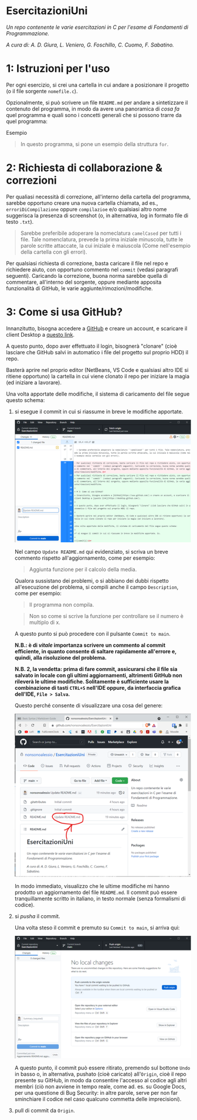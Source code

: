 # EsercitazioniUni
 *Un repo contenente le varie esercitazioni in C per l'esame di Fondamenti di Programmazione.*

 *A cura di: A. D. Giura, L. Veniero, G. Foschillo, C. Cuomo, F. Sabatino.*

 # 1: Istruzioni per l'uso
 Per ogni esercizio, si crei una cartella in cui andare a posizionare il progetto (o il file sorgente ```nomefile.c```).
 
 Opzionalmente, si può scrivere un file ```README.md``` per andare a sintetizzare il contenuto del programma, in modo da avere una panoramica di *cosa fa* quel programma e quali sono i concetti generali che si possono trarre da quel programma:
 
 Esempio
 > In questo programma, si pone un esempio della struttura ```for```.

 # 2: Richiesta di collaborazione & correzioni
 Per qualiasi necessità di correzione, all'interno della cartella del programma, sarebbe opportuno creare una nuova cartella chiamata, ad es., ``erroriDiCompilazione`` oppure ``compilazioe`` e/o qualsiasi altro nome suggerisca la presenza di screenshot (o, in alternativa, log in formato file di testo ``.txt``).

 > Sarebbe preferibile adoperare la nomeclatura ``camelCased`` per tutti i file. Tale nomenclatura, prevede la prima iniziale minuscola, tutte le parole scritte attaccate, la cui iniziale è maiuscola (Come nell'esempio della cartella con gli errori).

 Per qualsiasi richiesta di correzione, basta caricare il file nel repo e richiedere aiuto, con opportuno commento nel ``commit`` (vedasi paragrafi seguenti). Caricando la correzione, buona norma sarebbe quella di commentare, all'interno del sorgente, oppure mediante apposita funzionalità di GitHub, le varie aggiunte/rimozioni/modifiche.

 # 3: Come si usa GitHub?
 Innanzitutto, bisogna accedere a [GitHub](https://www.github.com/) e creare un account, e scaricare il client Desktop a [questo link](https://desktop.github.com/).

 A questo punto, dopo aver effettuato il login, bisognerà "clonare" (cioè lasciare che GitHub salvi in automatico i file del progetto sul proprio HDD) il repo.

 Basterà aprire nel proprio editor (NetBeans, VS Code e qualsiasi altro IDE si ritiene opportuno) la cartella in cui viene clonato il repo per iniziare la magia (ed iniziare a lavorare).

Una volta apportate delle modifiche, il sistema di caricamento del file segue questo schema:
1. si esegue il commit in cui si riassume in breve le modifiche apportate.

    ![commit](/assets/readme/commit.png)

    Nel campo ``Update README.md`` qui evidenziato, si scriva un breve commento rispetto all'aggiornamento, come per esempio:

    > Aggiunta funzione per il calcolo della media.


    Qualora sussistano dei problemi, o si abbiano dei dubbi rispetto all'esecuzione del problema, si compili anche il campo ``Description``, come per esempio:

    > Il programma non compila.

    > Non so come si scrive la funzione per controllare se il numero è multiplo di x.

    A questo punto si può procedere con il pulsante ``Commit to main``.

    **N.B.: è di _vitale_ importanza scrivere un commento al commit efficiente, in quanto consente di saltare rapidamente all'errore e, quindi, alla risoluzione del problema.**

    **N.B. 2, la vendetta: prima di fare commit, assicurarsi che il file sia salvato in locale con gli ultimi aggiornamenti, altrimenti GitHub non rileverà le ultime modifiche. Solitamente è sufficiente usare la combinazione di tasti ``CTRL+S`` nell'IDE oppure, da interfaccia grafica dell'IDE, ``File > Salva``.**

    Questo perché consente di visualizzare una cosa del genere:

    ![efficacia del commit](/assets/readme/effCommit.png)

    In modo immediato, visualizzo che le ultime modifiche mi hanno prodotto un aggiornamento del file ``README.md``. Il commit può essere tranquillamente scritto in italiano, in testo normale (senza formalismi di codice).

2. si *pusha* il commit.

    Una volta steso il commit e premuto su ``Commit to main``, si arriva qui:

    ![committed](/assets/readme/committed.png)

    A questo punto, il commit può essere ritirato, premendo sul bottone ``Undo`` in basso o, in alternativa, pushato (cioè caricato) all'``Origin``, cioè il repo presente su GitHub, in modo da consentire l'accesso al codice agli altri membri (ciò non avviene in tempo reale, come ad. es. su Google Docs, per una questione di Bug Security: in altre parole, serve per non far sminchiare il codice nel caso qualcuno commetta delle imprecisioni).

3. pull di commit da ``Origin``.